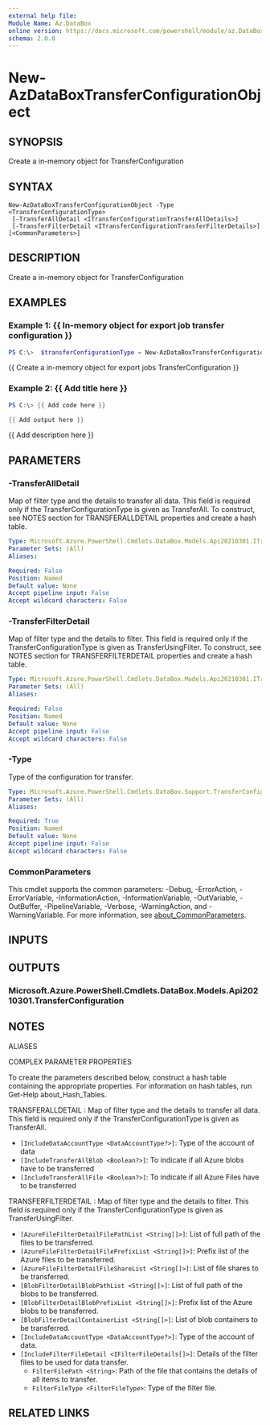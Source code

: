 ```yaml
---
external help file:
Module Name: Az.DataBox
online version: https://docs.microsoft.com/powershell/module/az.DataBox/new-AzDataBoxTransferConfigurationObject
schema: 2.0.0
---
```


# New-AzDataBoxTransferConfigurationObject

## SYNOPSIS
Create a in-memory object for TransferConfiguration

## SYNTAX

```
New-AzDataBoxTransferConfigurationObject -Type <TransferConfigurationType>
 [-TransferAllDetail <ITransferConfigurationTransferAllDetails>]
 [-TransferFilterDetail <ITransferConfigurationTransferFilterDetails>] [<CommonParameters>]
```

## DESCRIPTION
Create a in-memory object for TransferConfiguration

## EXAMPLES

### Example 1: {{ In-memory object for export job transfer configuration }}
```powershell
PS C:\>  $transferConfigurationType = New-AzDataBoxTransferConfigurationObject -Type "TransferAll" -TransferAllDetail @{"IncludeDataAccountType"="StorageAccount";"IncludeTransferAllBlob"= "True"; "IncludeTransferAllFile"="True"}
```

{{ Create a in-memory object for export jobs TransferConfiguration }}

### Example 2: {{ Add title here }}
```powershell
PS C:\> {{ Add code here }}

{{ Add output here }}
```

{{ Add description here }}

## PARAMETERS

### -TransferAllDetail
Map of filter type and the details to transfer all data.
This field is required only if the TransferConfigurationType is given as TransferAll.
To construct, see NOTES section for TRANSFERALLDETAIL properties and create a hash table.

```yaml
Type: Microsoft.Azure.PowerShell.Cmdlets.DataBox.Models.Api20210301.ITransferConfigurationTransferAllDetails
Parameter Sets: (All)
Aliases:

Required: False
Position: Named
Default value: None
Accept pipeline input: False
Accept wildcard characters: False
```

### -TransferFilterDetail
Map of filter type and the details to filter.
This field is required only if the TransferConfigurationType is given as TransferUsingFilter.
To construct, see NOTES section for TRANSFERFILTERDETAIL properties and create a hash table.

```yaml
Type: Microsoft.Azure.PowerShell.Cmdlets.DataBox.Models.Api20210301.ITransferConfigurationTransferFilterDetails
Parameter Sets: (All)
Aliases:

Required: False
Position: Named
Default value: None
Accept pipeline input: False
Accept wildcard characters: False
```

### -Type
Type of the configuration for transfer.

```yaml
Type: Microsoft.Azure.PowerShell.Cmdlets.DataBox.Support.TransferConfigurationType
Parameter Sets: (All)
Aliases:

Required: True
Position: Named
Default value: None
Accept pipeline input: False
Accept wildcard characters: False
```

### CommonParameters
This cmdlet supports the common parameters: -Debug, -ErrorAction, -ErrorVariable, -InformationAction, -InformationVariable, -OutVariable, -OutBuffer, -PipelineVariable, -Verbose, -WarningAction, and -WarningVariable. For more information, see [about_CommonParameters](http://go.microsoft.com/fwlink/?LinkID=113216).

## INPUTS

## OUTPUTS

### Microsoft.Azure.PowerShell.Cmdlets.DataBox.Models.Api20210301.TransferConfiguration

## NOTES

ALIASES

COMPLEX PARAMETER PROPERTIES

To create the parameters described below, construct a hash table containing the appropriate properties. For information on hash tables, run Get-Help about_Hash_Tables.


TRANSFERALLDETAIL <ITransferConfigurationTransferAllDetails>: Map of filter type and the details to transfer all data. This field is required only if the TransferConfigurationType is given as TransferAll.
  - `[IncludeDataAccountType <DataAccountType?>]`: Type of the account of data
  - `[IncludeTransferAllBlob <Boolean?>]`: To indicate if all Azure blobs have to be transferred
  - `[IncludeTransferAllFile <Boolean?>]`: To indicate if all Azure Files have to be transferred

TRANSFERFILTERDETAIL <ITransferConfigurationTransferFilterDetails>: Map of filter type and the details to filter. This field is required only if the TransferConfigurationType is given as TransferUsingFilter.
  - `[AzureFileFilterDetailFilePathList <String[]>]`: List of full path of the files to be transferred.
  - `[AzureFileFilterDetailFilePrefixList <String[]>]`: Prefix list of the Azure files to be transferred.
  - `[AzureFileFilterDetailFileShareList <String[]>]`: List of file shares to be transferred.
  - `[BlobFilterDetailBlobPathList <String[]>]`: List of full path of the blobs to be transferred.
  - `[BlobFilterDetailBlobPrefixList <String[]>]`: Prefix list of the Azure blobs to be transferred.
  - `[BlobFilterDetailContainerList <String[]>]`: List of blob containers to be transferred.
  - `[IncludeDataAccountType <DataAccountType?>]`: Type of the account of data.
  - `[IncludeFilterFileDetail <IFilterFileDetails[]>]`: Details of the filter files to be used for data transfer.
    - `FilterFilePath <String>`: Path of the file that contains the details of all items to transfer.
    - `FilterFileType <FilterFileType>`: Type of the filter file.

## RELATED LINKS

